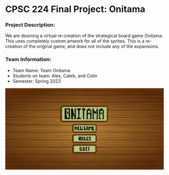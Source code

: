 # CPSC 224 Final Project: Onitama

### Project Description:
We are desining a virtual re-creation of the strategical board game Onitama. This uses completely custom artwork for all of the sprites. This is a re-creation of the original game, and does not include any of the expansions.

### Team Information:

- Team Name: Team Onitama
- Students on team: Alex, Caleb, and Colin
- Semester: Spring 2023

![Project Logo](Screenshots/menu.png)


